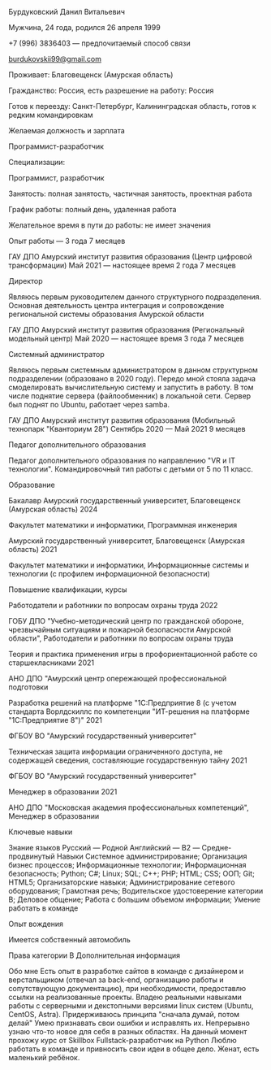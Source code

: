 Бурдуковский Данил Витальевич

Мужчина, 24 года, родился 26 апреля 1999


+7 (996) 3836403 — предпочитаемый способ связи

burdukovskii99@gmail.com


Проживает: Благовещенск (Амурская область)

Гражданство: Россия, есть разрешение на работу: Россия

Готов к переезду: Санкт-Петербург, Калининградская область, готов к редким командировкам

Желаемая должность и зарплата

Программист-разработчик

Специализации:

Программист, разработчик

Занятость: полная занятость, частичная занятость, проектная работа

График работы: полный день, удаленная работа

Желательное время в пути до работы: не имеет значения

Опыт работы — 3 года 7 месяцев

ГАУ ДПО Амурский институт развития образования (Центр цифровой трансформации)
Май 2021 — настоящее время 2 года 7 месяцев

Директор

Являюсь первым руководителем данного структурного подразделения. Основная деятельность центра интеграция и сопровождение региональной системы образования Амурской области

ГАУ ДПО Амурский институт развития образования (Региональный модельный центр)
Май 2020 — настоящее время 3 года 7 месяцев

Системный администратор

Являюсь первым системным администратором в данном структурном подразделении (образовано в 2020 году). Передо мной стояла задача смоделировать вычислительную систему и запустить в работу. В том числе поднятие сервера (файлообменник) в локальной сети. Сервер был поднят по Ubuntu, работает через samba.

ГАУ ДПО Амурский институт развития образования (Мобильный технопарк "Кванториум 28")
Сентябрь 2020 — Май 2021 9 месяцев

Педагог дополнительного образования

Педагог дополнительного образования по направлению "VR и IT технологии". Командировочный тип работы с детьми от 5 по 11 класс.

Образование

Бакалавр
Амурский государственный университет, Благовещенск (Амурская область)
2024

Факультет математики и информатики, Программная инженерия

Амурский государственный университет, Благовещенск (Амурская область)
2021

Факультет математики и информатики, Информационные системы и технологии (с профилем информационной безопасности)

Повышение квалификации, курсы

Работодатели и работники по вопросам охраны труда
2022

ГОБУ ДПО "Учебно-методический центр по гражданской обороне, чрезвычайным ситуациям и пожарной безопасности Амурской области", Работодатели и работники по вопросам охраны труда

Теория и практика применения игры в профориентационной работе со старшекласниками
2021

АНО ДПО "Амурский центр опережающей профессиональной подготовки

Разработка решений на платформе "1С:Предприятие 8 (с учетом стандарта Ворлдскиллс по компетенции "ИТ-решения на платформе "1С:Предприятие 8")"
2021

ФГБОУ ВО "Амурский государственный университет"

Техническая защита информации ограниченного доступа, не содержащей сведения, составляющие государственную тайну
2021

ФГБОУ ВО "Амурский государственный университет"

Менеджер в образовании
2021

АНО ДПО "Московская академия профессиональных компетенций", Менеджер в образовании

Ключевые навыки

Знание языков
Русский — Родной
Английский — B2 — Средне-продвинутый
Навыки
Системное администрирование; Организация бизнес процессов; Информационные технологии; Информационная безопасность; Python; C#; Linux; SQL; C++; PHP; HTML; CSS; ООП; Git; HTML5; Организаторские навыки; Администрирование сетевого оборудования; Грамотная речь; Водительское удостоверение категории B; Деловое общение; Работа с большим объемом информации; Умение работать в команде

Опыт вождения

Имеется собственный автомобиль

Права категории B
Дополнительная информация

Обо мне
Есть опыт в разработке сайтов в команде с дизайнером и верстальщиком (отвечал за back-end, организацию работы и сопутствующую документацию), при необходимости, предоставлю ссылки на реализованные проекты.
Владею реальными навыками работы с серверными и декстопными версиями linux систем (Ubuntu, CentOS, Astra).
Придерживаюсь принципа "сначала думай, потом делай"
Умею признавать свои ошибки и исправлять их.
Непрерывно узнаю что-то новое для себя в разных областях.
На данный момент прохожу курс от Skillbox Fullstack-разработчик на Python
Люблю работать в команде и привносить свои идеи в общее дело.
Женат, есть маленький ребёнок.
